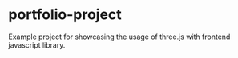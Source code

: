 # portfolio-project

Example project for showcasing the usage of three.js with frontend javascript library.
